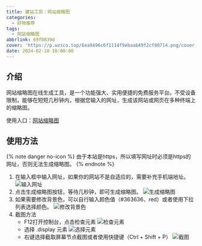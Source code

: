 ```yaml
---
title: 建站工具：网站缩略图
categories:
  - 好物推荐
tags:
  - 网站缩略图
abbrlink: 69f0839d
cover: 'https://p.wzsco.top/6ea9496c6f1114f9ebaab49f2cf80714.png/cover'
date: 2024-02-18 10:00:00
---
```


## 介绍

网站缩略图在线生成工具，是一个功能强大、实用便捷的免费服务平台。不受设备限制，能够在短短几秒钟内，根据您输入的网址，生成该网站或网页在多种终端上的缩略图。

使用入口：[网站缩略图](/thumbnail/)

## 使用方法

{% note danger no-icon %}
由于本站是https，所以填写网址时必须是https的网址，否则无法生成缩略图。
{% endnote %}

1. 在输入框中输入网址，如果你的网站不是自适应的，需要补充手机端地址。
    ![输入网址](https://p.wzsco.top/d067f1e018127a3a568fe07f1a893170.png/blogimg)
2. 点击生成缩略图按钮，等待几秒钟，即可生成缩略图。
    ![生成缩略图](https://p.wzsco.top/94877e9b4cb18df3bd55ebec1e697a65.png/blogimg)
3. 如果需要修改背景色，可以自行输入颜色值（#363636、red）或者使用下拉列表选择颜色。
    ![修改背景色](https://p.wzsco.top/2126d96c62e73bb9990df52e4b67306f.png/blogimg)
4. 截图方法
    * F12打开控制台，点击检查元素
        ![检查元素](https://p.wzsco.top/d393fd261edd1468684037963ec6ab83.png/blogimg)
    * 选择 .display 元素
        ![选择元素](https://p.wzsco.top/c4b93046061d04c926624eaad95480cf.png/blogimg)
    * 右键选择截取屏幕节点截图或者使用快捷键（Ctrl + Shift + P）
        ![截图](https://p.wzsco.top/0f546acb3e8b3b7a66d7bff2e85b1bcc.png/blogimg)